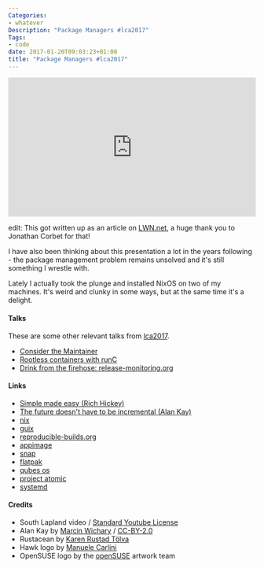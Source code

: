 ```yaml
---
Categories:
- whatever
Description: "Package Managers #lca2017"
Tags:
- code
date: 2017-01-20T09:03:23+01:00
title: "Package Managers #lca2017"
---
```


<style>.embed-container { position: relative; padding-bottom: 56.25%; height: 0; overflow: hidden; max-width: 100%; } .embed-container iframe, .embed-container object, .embed-container embed { position: absolute; top: 0; left: 0; width: 100%; height: 100%; }</style><div class='embed-container'><iframe src='https://www.youtube.com/embed/4ua5aeKKDzU?rel=0&amp;showinfo=0' frameborder='0' allowfullscreen></iframe></div>

edit: This got written up as an article on <a href="https://lwn.net/Articles/712318/">LWN.net</a>, a huge thank you to Jonathan Corbet for that!

I have also been thinking about this presentation a lot in the years following - the package management problem remains unsolved and it's still something I wrestle with.

Lately I actually took the plunge and installed NixOS on two of my machines. It's weird and clunky in some ways, but at the same time it's a delight.

#### Talks

These are some other relevant talks from
[lca2017](https://www.linux.conf.au/).

* [Consider the Maintainer](https://www.youtube.com/watch?v=W2AR1owg0ao)
* [Rootless containers with runC](https://www.youtube.com/watch?v=r6EcUyamu94)
* [Drink from the firehose: release-monitoring.org](https://www.youtube.com/watch?v=Gge3RiuyPvY)

#### Links

* [Simple made easy (Rich Hickey)](https://www.infoq.com/presentations/Simple-Made-Easy)
* [The future doesn't have to be incremental (Alan Kay)](https://www.youtube.com/watch?v=gTAghAJcO1o)
* [nix](https://nixos.org/nix/)
* [guix](https://www.gnu.org/software/guix/)
* [reproducible-builds.org](https://reproducible-builds.org)
* [appimage](http://appimage.org/)
* [snap](http://snapcraft.io/)
* [flatpak](http://flatpak.org/)
* [qubes os](https://www.qubes-os.org/)
* [project atomic](https://www.projectatomic.io/)
* [systemd](https://www.freedesktop.org/wiki/Software/systemd/)

#### Credits

<ul>
<li>
South Lapland video / <a href="https://www.youtube.com/watch?v=i26ttZxHSBU">Standard Youtube
License</a>
</li>
<li>Alan Kay by 
<a href="https://commons.wikimedia.org/wiki/File:Alan_Kay_and_the_prototype_of_Dynabook,_pt._5_(3010032738).jpg">Marcin Wichary</a> / <a href="https://creativecommons.org/licenses/by/2.0/">CC-BY-2.0</a>
</li>
<li>Rustacean by <a href="http://www.rustacean.net/">Karen Rustad T&ouml;lva</a>
</li>
<li>Hawk logo by <a href="https://dribbble.com/manuelecarlini">Manuele
Carlini</a></li>
<li>OpenSUSE logo by the <a href="https://opensuse.org/">openSUSE</a>
artwork team</li>
</ul>
